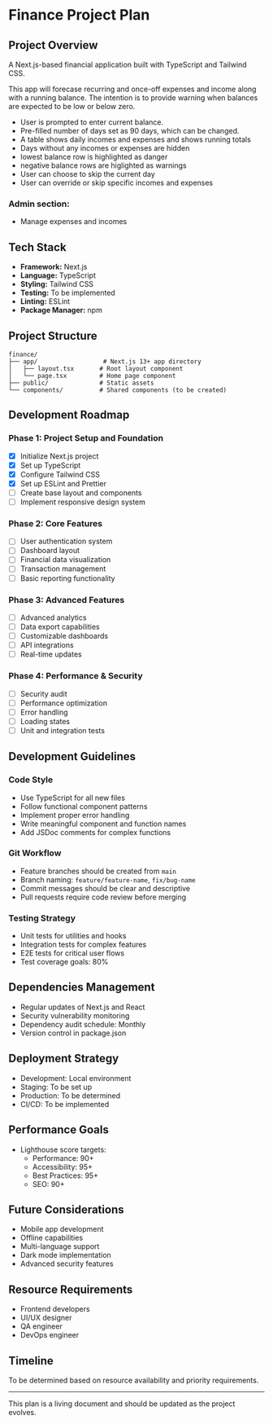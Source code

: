 # Finance Project Plan

## Project Overview

A Next.js-based financial application built with TypeScript and Tailwind CSS.

This app will forecase recurring and once-off expenses and income along with a running balance.
The intention is to provide warning when balances are expected to be low or below zero.

- User is prompted to enter current balance.
- Pre-filled number of days set as 90 days, which can be changed.
- A table shows daily incomes and expenses and shows running totals
- Days without any incomes or expenses are hidden
- lowest balance row is highlighted as danger
- negative balance rows are higlighted as warnings
- User can choose to skip the current day
- User can override or skip specific incomes and expenses

### Admin section:

- Manage expenses and incomes

## Tech Stack

- **Framework:** Next.js
- **Language:** TypeScript
- **Styling:** Tailwind CSS
- **Testing:** To be implemented
- **Linting:** ESLint
- **Package Manager:** npm

## Project Structure

```
finance/
├── app/                  # Next.js 13+ app directory
│   ├── layout.tsx       # Root layout component
│   └── page.tsx         # Home page component
├── public/              # Static assets
└── components/          # Shared components (to be created)
```

## Development Roadmap

### Phase 1: Project Setup and Foundation

- [x] Initialize Next.js project
- [x] Set up TypeScript
- [x] Configure Tailwind CSS
- [x] Set up ESLint and Prettier
- [ ] Create base layout and components
- [ ] Implement responsive design system

### Phase 2: Core Features

- [ ] User authentication system
- [ ] Dashboard layout
- [ ] Financial data visualization
- [ ] Transaction management
- [ ] Basic reporting functionality

### Phase 3: Advanced Features

- [ ] Advanced analytics
- [ ] Data export capabilities
- [ ] Customizable dashboards
- [ ] API integrations
- [ ] Real-time updates

### Phase 4: Performance & Security

- [ ] Security audit
- [ ] Performance optimization
- [ ] Error handling
- [ ] Loading states
- [ ] Unit and integration tests

## Development Guidelines

### Code Style

- Use TypeScript for all new files
- Follow functional component patterns
- Implement proper error handling
- Write meaningful component and function names
- Add JSDoc comments for complex functions

### Git Workflow

- Feature branches should be created from `main`
- Branch naming: `feature/feature-name`, `fix/bug-name`
- Commit messages should be clear and descriptive
- Pull requests require code review before merging

### Testing Strategy

- Unit tests for utilities and hooks
- Integration tests for complex features
- E2E tests for critical user flows
- Test coverage goals: 80%

## Dependencies Management

- Regular updates of Next.js and React
- Security vulnerability monitoring
- Dependency audit schedule: Monthly
- Version control in package.json

## Deployment Strategy

- Development: Local environment
- Staging: To be set up
- Production: To be determined
- CI/CD: To be implemented

## Performance Goals

- Lighthouse score targets:
  - Performance: 90+
  - Accessibility: 95+
  - Best Practices: 95+
  - SEO: 90+

## Future Considerations

- Mobile app development
- Offline capabilities
- Multi-language support
- Dark mode implementation
- Advanced security features

## Resource Requirements

- Frontend developers
- UI/UX designer
- QA engineer
- DevOps engineer

## Timeline

To be determined based on resource availability and priority requirements.

---

This plan is a living document and should be updated as the project evolves.
